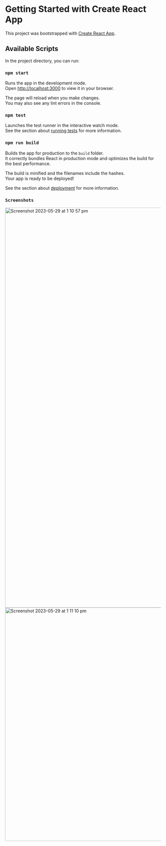 # Getting Started with Create React App

This project was bootstrapped with [Create React App](https://github.com/facebook/create-react-app).

## Available Scripts

In the project directory, you can run:

### `npm start`

Runs the app in the development mode.\
Open [http://localhost:3000](http://localhost:3000) to view it in your browser.

The page will reload when you make changes.\
You may also see any lint errors in the console.

### `npm test`

Launches the test runner in the interactive watch mode.\
See the section about [running tests](https://facebook.github.io/create-react-app/docs/running-tests) for more information.

### `npm run build`

Builds the app for production to the `build` folder.\
It correctly bundles React in production mode and optimizes the build for the best performance.

The build is minified and the filenames include the hashes.\
Your app is ready to be deployed!

See the section about [deployment](https://facebook.github.io/create-react-app/docs/deployment) for more information.

### `Screenshots`

<img width="1295" alt="Screenshot 2023-05-29 at 1 10 57 pm" src="https://github.com/shukladolly/hatch/assets/40849462/54ada097-2bba-46c3-a7d9-14cad4821201">

<img width="756" alt="Screenshot 2023-05-29 at 1 11 10 pm" src="https://github.com/shukladolly/hatch/assets/40849462/c5d9c8f8-ff02-41d8-a100-78ac4604f1cc">
